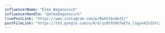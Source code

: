 ```yaml
---
influencerName: "Elma Beganovich"
influencerHandle: "@elmabeganovich"
livePostLink: "https://www.instagram.com/p/BwHV1bvAm3I/"
postFileLink: "https://lh3.google.com/u/0/d/1z8CPU9hTwEfn_l1gye4ZvSSYc2zDY2Hq"
---
```

